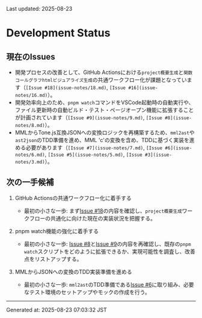 Last updated: 2025-08-23

# Development Status

## 現在のIssues
- 開発プロセスの改善として、GitHub Actionsにおける`project概要生成`と`関数コールグラフhtmlビジュアライズ生成`の共通ワークフロー化が課題となっています（`[Issue #18](issue-notes/18.md)`, `[Issue #16](issue-notes/16.md)`）。
- 開発効率向上のため、`pnpm watch`コマンドをVSCode起動時の自動実行や、ファイル更新時の自動ビルド・テスト・ページオープン機能に拡張することが計画されています（`[Issue #9](issue-notes/9.md)`, `[Issue #8](issue-notes/8.md)`）。
- MMLからTone.js互換JSONへの変換ロジックを再構築するため、`mml2ast`や`ast2json`のTDD準備を進め、MML 'c'の変換を含め、TDDに基づく実装を進める必要があります（`[Issue #7](issue-notes/7.md)`, `[Issue #6](issue-notes/6.md)`, `[Issue #5](issue-notes/5.md)`, `[Issue #3](issue-notes/3.md)`）。

## 次の一手候補
1. GitHub Actionsの共通ワークフロー化に着手する
   - 最初の小さな一歩: まず[Issue #18](issue-notes/18.md)の内容を確認し、`project概要生成`ワークフローの共通化に向けた現在の実装状況を把握する。

2. pnpm watch機能の強化に着手する
   - 最初の小さな一歩: [Issue #8](issue-notes/8.md)と[Issue #9](issue-notes/9.md)の内容を再確認し、既存の`pnpm watch`スクリプトをどのように拡張できるか、実現可能性を調査し、改善点をリストアップする。

3. MMLからJSONへの変換のTDD実装準備を進める
   - 最初の小さな一歩: `mml2ast`のTDD準備である[Issue #6](issue-notes/6.md)に取り組み、必要なテスト環境のセットアップやモックの作成を行う。

---
Generated at: 2025-08-23 07:03:32 JST
